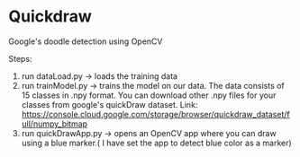 # Quickdraw
Google's doodle detection using OpenCV

Steps:
1. run dataLoad.py -> loads the training data
2. run trainModel.py -> trains the model on our data. The data consists of 15 classes in .npy format. You can download other .npy files for your classes from google's quickDraw dataset. Link: https://console.cloud.google.com/storage/browser/quickdraw_dataset/full/numpy_bitmap
3. run quickDrawApp.py -> opens an OpenCV app where you can draw using a blue marker.( I have set the app to detect blue color as a marker)
